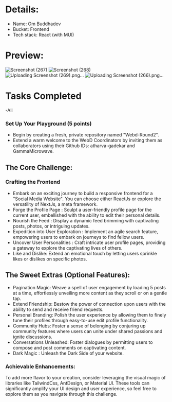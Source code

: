 


# Details:
- Name: Om Buddhadev
- Bucket: Frontend
- Tech stack: React (with MUI)

# Preview:

![Screenshot (267)](https://github.com/0mBudsMan/WebD_2_frontend/assets/128999558/a789ee70-51dc-4480-93fc-7ce6ac02464c)
![Screenshot (268)](https://github.com/0mBudsMan/WebD_2_frontend/assets/128999558/f767b79d-fa65-4dea-a449-978c744b54d4)
![Uploading Screenshot (269).png…]()
![Uploading Screenshot (266).png…]()



# Tasks Completed
-All
### Set Up Your Playground (5 points)

- Begin by creating a fresh, private repository named "Webd-Round2".
- Extend a warm welcome to the WebD Coordinators by inviting them as collaborators using their Github IDs: atharva-gadekar and GammaMicrowave.

## The Core Challenge:

### Crafting the Frontend

- Embark on an exciting journey to build a responsive frontend for a "Social Media Website". You can choose either ReactJs or explore the versatility of NextJs, a meta framework.
- Forge the Profile Page : Sculpt a user-friendly profile page for the current user, embellished with the ability to edit their personal details.
- Nourish the Feed : Display a dynamic feed brimming with captivating posts, photos, or intriguing updates.
- Expedition into User Exploration : Implement an agile search feature, empowering users to embark on journeys to find fellow users.
- Uncover User Personalities : Craft intricate user profile pages, providing a gateway to explore the captivating lives of others.
- Like and Dislike: Extend an emotional touch by letting users sprinkle likes or dislikes on specific photos.

## The Sweet Extras (Optional Features):

- Pagination Magic: Weave a spell of user engagement by loading 5 posts at a time, effortlessly unveiling more content as they scroll or on a gentle tap.
- Extend Friendship: Bestow the power of connection upon users with the ability to send and receive friend requests.
- Personal Branding: Polish the user experience by allowing them to finely tune their profiles through easy-to-use edit profile functionality.
- Community Hubs: Foster a sense of belonging by conjuring up community features where users can unite under shared passions and ignite discussions.
- Conversations Unleashed: Foster dialogues by permitting users to compose and post comments on captivating content.
- Dark Magic : Unleash the Dark Side of your website.

### Achievable Enhancements:

To add more flavor to your creation, consider leveraging the visual magic of libraries like TailwindCss, AntDesign, or Material UI. These tools can significantly amplify your UI design and user experience, so feel free to explore them as you navigate through this challenge.
